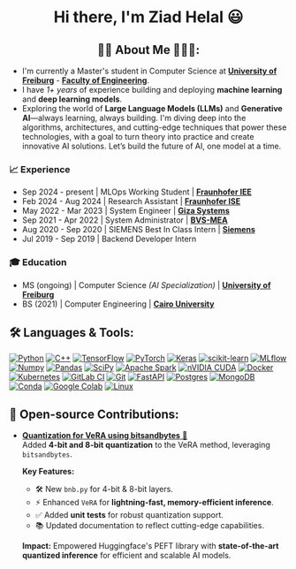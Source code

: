  <h1 align = "center">Hi there, I'm Ziad Helal 😃</h1>

<h2 align = "center"> 🙋‍♂️ About Me 👨‍🎓💼: </h2>

* I'm currently a Master's student in Computer Science at [__University of Freiburg__](https://uni-freiburg.de/) - [__Faculty of Engineering__](https://www.tf.uni-freiburg.de/).
* I have *1+ years* of experience building and deploying __machine learning__ and __deep learning models__.
* Exploring the world of __Large Language Models (LLMs)__ and __Generative AI__—always learning, always building. I'm diving deep into the algorithms, architectures, and cutting-edge techniques that power these technologies, with a goal to turn theory into practice and create innovative AI solutions. Let’s build the future of AI, one model at a time.

### :chart_with_upwards_trend: Experience

- Sep 2024 - present | MLOps Working Student | [__Fraunhofer IEE__](https://www.iee.fraunhofer.de/)
- Feb 2024 - Aug 2024 | Research Assistant | [__Fraunhofer ISE__](https://www.ise.fraunhofer.de/)
- May 2022 - Mar 2023 | System Engineer | [__Giza Systems__](https://www.gizasystems.com/)
- Sep 2021 - Apr 2022 | System Administrator | [__BVS-MEA__](https://bvs-corporate.com/)
- Aug 2020 - Sep 2020 | SIEMENS Best In Class Intern | [__Siemens__](https://www.siemens.com)
- Jul 2019 - Sep 2019 | Backend Developer Intern

### :mortar_board: Education

- MS (ongoing) | Computer Science *(AI Specialization)* | [__University of Freiburg__](https://uni-freiburg.de/)
- BS (2021) | Computer Engineering | [__Cairo University__](https://cu.edu.eg/)


<h2>🛠️ Languages & Tools:</h2>

[![Python](https://img.shields.io/badge/Python-FFD43B?style=for-the-badge&logo=python&logoColor=darkgreen)](https://www.python.org)
[![C++](https://img.shields.io/badge/c++-%2300599C.svg?style=for-the-badge&logo=c%2B%2B&logoColor=white)](https://isocpp.org/)
[![TensorFlow](https://img.shields.io/badge/TensorFlow-FF6F00?style=for-the-badge&logo=TensorFlow&logoColor=white)](https://www.tensorflow.org)
[![PyTorch](https://img.shields.io/badge/PyTorch-EE4C2C?style=for-the-badge&logo=PyTorch&logoColor=white)](https://pytorch.org)
[![Keras](https://img.shields.io/badge/Keras-D00000?style=for-the-badge&logo=Keras&logoColor=white)](https://keras.io)
[![scikit-learn](https://img.shields.io/badge/scikit_learn-F7931E?style=for-the-badge&logo=scikit-learn&logoColor=white)](https://scikit-learn.org/stable/)
[![MLflow](https://img.shields.io/badge/mlflow-%23d9ead3.svg?style=for-the-badge&logo=numpy&logoColor=blue)](https://mlflow.org/)
[![Numpy](https://img.shields.io/badge/Numpy-777BB4?style=for-the-badge&logo=numpy&logoColor=white)](https://numpy.org)
[![Pandas](https://img.shields.io/badge/Pandas-2C2D72?style=for-the-badge&logo=pandas&logoColor=white)](https://pandas.pydata.org)
[![SciPy](https://img.shields.io/badge/SciPy-654FF0?style=for-the-badge&logo=SciPy&logoColor=white)](https://www.scipy.org)
[![Apache Spark](https://img.shields.io/badge/Apache%20Spark-FDEE21?style=flat-square&logo=apachespark&logoColor=black)](https://spark.apache.org/)
[![nVIDIA CUDA](https://img.shields.io/badge/cuda-000000.svg?style=for-the-badge&logo=nVIDIA&logoColor=green)](https://developer.nvidia.com/cuda-zone)
[![Docker](https://img.shields.io/badge/docker-%230db7ed.svg?style=for-the-badge&logo=docker&logoColor=white)](https://www.docker.com/)
[![Kubernetes](https://img.shields.io/badge/kubernetes-%23326ce5.svg?style=for-the-badge&logo=kubernetes&logoColor=white)](https://kubernetes.io/)
[![GitLab CI](https://img.shields.io/badge/gitlab%20ci-%23181717.svg?style=for-the-badge&logo=gitlab&logoColor=white)](https://docs.gitlab.com/ee/ci/)
[![Git](https://img.shields.io/badge/git-%23F05033.svg?style=for-the-badge&logo=git&logoColor=white)](https://git-scm.com/)
[![FastAPI](https://img.shields.io/badge/FastAPI-005571?style=for-the-badge&logo=fastapi)](https://fastapi.tiangolo.com)
[![Postgres](https://img.shields.io/badge/postgres-%23316192.svg?style=for-the-badge&logo=postgresql&logoColor=white)](https://www.postgresql.org/)
[![MongoDB](https://img.shields.io/badge/MongoDB-4EA94B?style=for-the-badge&logo=mongodb&logoColor=white)](https://www.mongodb.com/)
[![Conda](https://img.shields.io/badge/conda-342B029.svg?&style=for-the-badge&logo=anaconda&logoColor=white)](https://www.anaconda.com)
[![Google Colab](https://img.shields.io/badge/Colab-F9AB00?style=for-the-badge&logo=googlecolab&color=525252)](https://colab.research.google.com)
[![Linux](https://img.shields.io/badge/Linux-FCC624?style=for-the-badge&logo=linux&logoColor=black)](https://www.linux.org/)

<h2>🌟 Open-source Contributions:</h2>

- [**Quantization for VeRA using bitsandbytes** 🚀](https://github.com/huggingface/peft/pull/2076)  
  Added **4-bit and 8-bit quantization** to the VeRA method, leveraging `bitsandbytes`.  

  **Key Features:**  
  - 🛠️ New `bnb.py` for 4-bit & 8-bit layers.  
  - ⚡ Enhanced `VeRA` for **lightning-fast, memory-efficient inference**.  
  - ✅ Added **unit tests** for robust quantization support.  
  - 📚 Updated documentation to reflect cutting-edge capabilities.  

  **Impact:** Empowered Huggingface's PEFT library with **state-of-the-art quantized inference** for efficient and scalable AI models.
<!--
**ZiadHelal/ZiadHelal** is a ✨ _special_ ✨ repository because its `README.md` (this file) appears on your GitHub profile.

Here are some ideas to get you started:

- 🔭 I’m currently working on ...
- 🌱 I’m currently learning ...
- 👯 I’m looking to collaborate on ...
- 🤔 I’m looking for help with ...
- 💬 Ask me about ...
- 📫 How to reach me: ...
- 😄 Pronouns: ...
- ⚡ Fun fact: ...
-->
